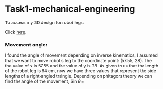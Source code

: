 # Task1-mechanical-engineering

To access my 3D design for robot legs:

Click [here](https://cad.onshape.com/documents/9648865d3515d1519fbdd117/w/0e36142ff93126735fae55e8/e/e9efa5639bf8b6ff610eaf11?renderMode=0&uiState=62d1e499bef4ec472d1a1db6).
### Movement angle:
I found the angle of movement depending on inverse kinematics, I assumed that we want to move robot's leg to the coordinate point: (57.55, 28). The the  value of x is 57.55 and the value of y is 28. As given to us that the length of the robot leg is 64 cm, now we have three values that represent the side lengths of a right-angled traingle. Depending on phitagors theory we can find the angle of the movement, Sin 𝜃 =
